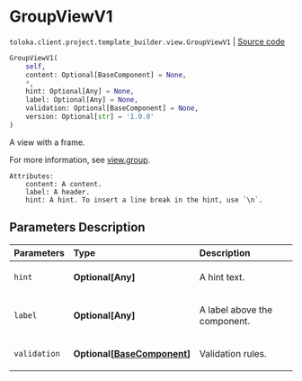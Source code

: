 # GroupViewV1
`toloka.client.project.template_builder.view.GroupViewV1` | [Source code](https://github.com/Toloka/toloka-kit/blob/v1.2.0/src/client/project/template_builder/view.py#L183)

```python
GroupViewV1(
    self,
    content: Optional[BaseComponent] = None,
    *,
    hint: Optional[Any] = None,
    label: Optional[Any] = None,
    validation: Optional[BaseComponent] = None,
    version: Optional[str] = '1.0.0'
)
```

A view with a frame.


For more information, see [view.group](https://toloka.ai/docs/template-builder/reference/view.group).

    Attributes:
        content: A content.
        label: A header.
        hint: A hint. To insert a line break in the hint, use `\n`.

## Parameters Description

| Parameters | Type | Description |
| :----------| :----| :-----------|
`hint`|**Optional\[Any\]**|<p>A hint text.</p>
`label`|**Optional\[Any\]**|<p>A label above the component.</p>
`validation`|**Optional\[[BaseComponent](toloka.client.project.template_builder.base.BaseComponent.md)\]**|<p>Validation rules.</p>

